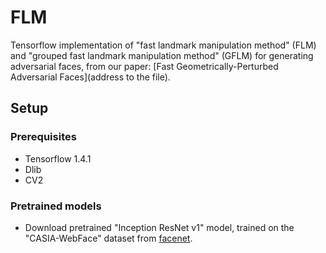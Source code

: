 # FLM 

Tensorflow implementation of "fast landmark manipulation method" (FLM) and "grouped fast landmark manipulation method" (GFLM) for generating adversarial faces, from our paper: [Fast Geometrically-Perturbed Adversarial Faces](address to the file).

## Setup

### Prerequisites
- Tensorflow 1.4.1
- Dlib 
- CV2

### Pretrained models
- Download pretrained "Inception ResNet v1" model, trained on the "CASIA-WebFace" dataset from [facenet](https://github.com/davidsandberg/facenet).

